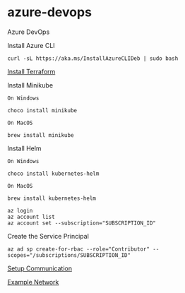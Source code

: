 # azure-devops
Azure DevOps

Install Azure CLI
```
curl -sL https://aka.ms/InstallAzureCLIDeb | sudo bash
```
[Install Terraform](https://www.terraform.io/docs/cli/install/apt.html)

Install Minikube
```
On Windows

choco install minikube

On MacOS

brew install minikube
```

Install Helm
```
On Windows

choco install kubernetes-helm

On MacOS

brew install kubernetes-helm
```

```
az login
az account list
az account set --subscription="SUBSCRIPTION_ID"
```
Create the Service Principal
```
az ad sp create-for-rbac --role="Contributor" --scopes="/subscriptions/SUBSCRIPTION_ID"
```



[Setup Communication](https://registry.terraform.io/providers/hashicorp/azurerm/latest/docs/guides/service_principal_client_secret)

[Example Network](https://registry.terraform.io/providers/hashicorp/azurerm/latest/docs/resources/virtual_network)
